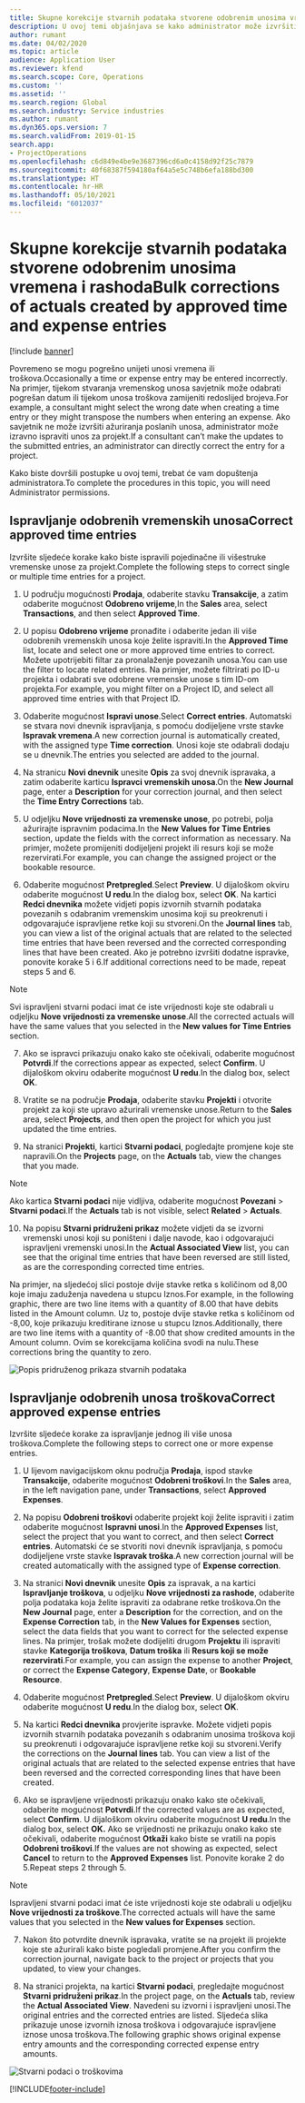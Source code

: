 ```yaml
---
title: Skupne korekcije stvarnih podataka stvorene odobrenim unosima vremena i rashoda
description: U ovoj temi objašnjava se kako administrator može izvršiti pojedinačne ili skupne ispravke prethodno odobrenih unosa vremena i rashoda ako naplata nije dovršena.
author: rumant
ms.date: 04/02/2020
ms.topic: article
audience: Application User
ms.reviewer: kfend
ms.search.scope: Core, Operations
ms.custom: ''
ms.assetid: ''
ms.search.region: Global
ms.search.industry: Service industries
ms.author: rumant
ms.dyn365.ops.version: 7
ms.search.validFrom: 2019-01-15
search.app:
- ProjectOperations
ms.openlocfilehash: c6d849e4be9e3687396cd6a0c4158d92f25c7879
ms.sourcegitcommit: 40f68387f594180af64a5e5c748b6efa188bd300
ms.translationtype: HT
ms.contentlocale: hr-HR
ms.lasthandoff: 05/10/2021
ms.locfileid: "6012037"
---
```

# <a name="bulk-corrections-of-actuals-created-by-approved-time-and-expense-entries"></a><span data-ttu-id="37e56-103">Skupne korekcije stvarnih podataka stvorene odobrenim unosima vremena i rashoda</span><span class="sxs-lookup"><span data-stu-id="37e56-103">Bulk corrections of actuals created by approved time and expense entries</span></span>

[!include [banner](../includes/psa-now-project-operations.md)]

<span data-ttu-id="37e56-104">Povremeno se mogu pogrešno unijeti unosi vremena ili troškova.</span><span class="sxs-lookup"><span data-stu-id="37e56-104">Occasionally a time or expense entry may be entered incorrectly.</span></span> <span data-ttu-id="37e56-105">Na primjer, tijekom stvaranja vremenskog unosa savjetnik može odabrati pogrešan datum ili tijekom unosa troškova zamijeniti redoslijed brojeva.</span><span class="sxs-lookup"><span data-stu-id="37e56-105">For example, a consultant might select the wrong date when creating a time entry or they might transpose the numbers when entering an expense.</span></span> <span data-ttu-id="37e56-106">Ako savjetnik ne može izvršiti ažuriranja poslanih unosa, administrator može izravno ispraviti unos za projekt.</span><span class="sxs-lookup"><span data-stu-id="37e56-106">If a consultant can’t make the updates to the submitted entries, an administrator can directly correct the entry for a project.</span></span>

<span data-ttu-id="37e56-107">Kako biste dovršili postupke u ovoj temi, trebat će vam dopuštenja administratora.</span><span class="sxs-lookup"><span data-stu-id="37e56-107">To complete the procedures in this topic, you will need Administrator permissions.</span></span>

## <a name="correct-approved-time-entries"></a><span data-ttu-id="37e56-108">Ispravljanje odobrenih vremenskih unosa</span><span class="sxs-lookup"><span data-stu-id="37e56-108">Correct approved time entries</span></span>     

<span data-ttu-id="37e56-109">Izvršite sljedeće korake kako biste ispravili pojedinačne ili višestruke vremenske unose za projekt.</span><span class="sxs-lookup"><span data-stu-id="37e56-109">Complete the following steps to correct single or multiple time entries for a project.</span></span>

1. <span data-ttu-id="37e56-110">U području mogućnosti **Prodaja**, odaberite stavku **Transakcije**, a zatim odaberite mogućnost **Odobreno vrijeme**,</span><span class="sxs-lookup"><span data-stu-id="37e56-110">In the **Sales** area, select **Transactions**, and then select **Approved Time**.</span></span> 

2. <span data-ttu-id="37e56-111">U popisu **Odobreno vrijeme** pronađite i odaberite jedan ili više odobrenih vremenskih unosa koje želite ispraviti.</span><span class="sxs-lookup"><span data-stu-id="37e56-111">In the **Approved Time** list, locate and select one or more approved time entries to correct.</span></span> <span data-ttu-id="37e56-112">Možete upotrijebiti filtar za pronalaženje povezanih unosa.</span><span class="sxs-lookup"><span data-stu-id="37e56-112">You can use the filter to locate related entries.</span></span> <span data-ttu-id="37e56-113">Na primjer, možete filtrirati po ID-u projekta i odabrati sve odobrene vremenske unose s tim ID-om projekta.</span><span class="sxs-lookup"><span data-stu-id="37e56-113">For example, you might filter on a Project ID, and select all approved time entries with that Project ID.</span></span>

3. <span data-ttu-id="37e56-114">Odaberite mogućnost **Ispravi unose**.</span><span class="sxs-lookup"><span data-stu-id="37e56-114">Select **Correct entries**.</span></span> <span data-ttu-id="37e56-115">Automatski se stvara novi dnevnik ispravljanja, s pomoću dodijeljene vrste stavke **Ispravak vremena**.</span><span class="sxs-lookup"><span data-stu-id="37e56-115">A new correction journal is automatically created, with the assigned type **Time correction**.</span></span> <span data-ttu-id="37e56-116">Unosi koje ste odabrali dodaju se u dnevnik.</span><span class="sxs-lookup"><span data-stu-id="37e56-116">The entries you selected are added to the journal.</span></span> 

4. <span data-ttu-id="37e56-117">Na stranicu **Novi dnevnik** unesite **Opis** za svoj dnevnik ispravaka, a zatim odaberite karticu **Ispravci vremenskih unosa**.</span><span class="sxs-lookup"><span data-stu-id="37e56-117">On the **New Journal** page, enter a **Description** for your correction journal, and then select the **Time Entry Corrections** tab.</span></span>  
5. <span data-ttu-id="37e56-118">U odjeljku **Nove vrijednosti za vremenske unose**, po potrebi, polja ažurirajte ispravnim podacima.</span><span class="sxs-lookup"><span data-stu-id="37e56-118">In the **New Values for Time Entries** section, update the fields with the correct information as necessary.</span></span> <span data-ttu-id="37e56-119">Na primjer, možete promijeniti dodijeljeni projekt ili resurs koji se može rezervirati.</span><span class="sxs-lookup"><span data-stu-id="37e56-119">For example, you can change the assigned project or the bookable resource.</span></span>

6. <span data-ttu-id="37e56-120">Odaberite mogućnost **Pretpregled**.</span><span class="sxs-lookup"><span data-stu-id="37e56-120">Select **Preview**.</span></span> <span data-ttu-id="37e56-121">U dijaloškom okviru odaberite mogućnost **U redu**.</span><span class="sxs-lookup"><span data-stu-id="37e56-121">In the dialog box, select **OK**.</span></span> <span data-ttu-id="37e56-122">Na kartici **Redci dnevnika** možete vidjeti popis izvornih stvarnih podataka povezanih s odabranim vremenskim unosima koji su preokrenuti i odgovarajuće ispravljene retke koji su stvoreni.</span><span class="sxs-lookup"><span data-stu-id="37e56-122">On the **Journal lines** tab, you can view a list of the original actuals that are related to the selected time entries that have been reversed and the corrected corresponding lines that have been created.</span></span> <span data-ttu-id="37e56-123">Ako je potrebno izvršiti dodatne ispravke, ponovite korake 5 i 6.</span><span class="sxs-lookup"><span data-stu-id="37e56-123">If additional corrections need to be made, repeat steps 5 and 6.</span></span> 

> [!NOTE]
> <span data-ttu-id="37e56-124">Svi ispravljeni stvarni podaci imat će iste vrijednosti koje ste odabrali u odjeljku **Nove vrijednosti za vremenske unose**.</span><span class="sxs-lookup"><span data-stu-id="37e56-124">All the corrected actuals will have the same values that you selected in the **New values for Time Entries** section.</span></span>

7. <span data-ttu-id="37e56-125">Ako se ispravci prikazuju onako kako ste očekivali, odaberite mogućnost **Potvrdi**.</span><span class="sxs-lookup"><span data-stu-id="37e56-125">If the corrections appear as expected, select **Confirm**.</span></span> <span data-ttu-id="37e56-126">U dijaloškom okviru odaberite mogućnost **U redu**.</span><span class="sxs-lookup"><span data-stu-id="37e56-126">In the dialog box, select **OK**.</span></span>

8. <span data-ttu-id="37e56-127">Vratite se na područje **Prodaja**, odaberite stavku **Projekti** i otvorite projekt za koji ste upravo ažurirali vremenske unose.</span><span class="sxs-lookup"><span data-stu-id="37e56-127">Return to the **Sales** area, select **Projects**, and then open the project for which you just updated the time entries.</span></span> 

9. <span data-ttu-id="37e56-128">Na stranici **Projekti**, kartici **Stvarni podaci**, pogledajte promjene koje ste napravili.</span><span class="sxs-lookup"><span data-stu-id="37e56-128">On the **Projects** page, on the **Actuals** tab, view the changes that you made.</span></span> 

> [!NOTE]
> <span data-ttu-id="37e56-129">Ako kartica **Stvarni podaci** nije vidljiva, odaberite mogućnost **Povezani** > **Stvarni podaci**.</span><span class="sxs-lookup"><span data-stu-id="37e56-129">If the **Actuals** tab is not visible, select **Related** > **Actuals**.</span></span>  

10. <span data-ttu-id="37e56-130">Na popisu **Stvarni pridruženi prikaz** možete vidjeti da se izvorni vremenski unosi koji su poništeni i dalje navode, kao i odgovarajući ispravljeni vremenski unosi.</span><span class="sxs-lookup"><span data-stu-id="37e56-130">In the **Actual Associated View** list, you can see that the original time entries that have been reversed are still listed, as are the corresponding corrected time entries.</span></span> 

<span data-ttu-id="37e56-131">Na primjer, na sljedećoj slici postoje dvije stavke retka s količinom od 8,00 koje imaju zaduženja navedena u stupcu Iznos.</span><span class="sxs-lookup"><span data-stu-id="37e56-131">For example, in the following graphic, there are two line items with a quantity of 8.00 that have debits listed in the Amount column.</span></span> <span data-ttu-id="37e56-132">Uz to, postoje dvije stavke retka s količinom od -8,00, koje prikazuju kreditirane iznose u stupcu Iznos.</span><span class="sxs-lookup"><span data-stu-id="37e56-132">Additionally, there are two line items with a quantity of -8.00 that show credited amounts in the Amount column.</span></span> <span data-ttu-id="37e56-133">Ovim se korekcijama količina svodi na nulu.</span><span class="sxs-lookup"><span data-stu-id="37e56-133">These corrections bring the quantity to zero.</span></span>

![Popis pridruženog prikaza stvarnih podataka](https://github.com/MicrosoftDocs/dynamics-365-customer-engagement-pr/blob/bulk-corrections-actuals-created-by-approved-time-expense-entries.md/time-actuals.png)
 
## <a name="correct-approved-expense-entries"></a><span data-ttu-id="37e56-135">Ispravljanje odobrenih unosa troškova</span><span class="sxs-lookup"><span data-stu-id="37e56-135">Correct approved expense entries</span></span>

<span data-ttu-id="37e56-136">Izvršite sljedeće korake za ispravljanje jednog ili više unosa troškova.</span><span class="sxs-lookup"><span data-stu-id="37e56-136">Complete the following steps to correct one or more expense entries.</span></span> 

1. <span data-ttu-id="37e56-137">U lijevom navigacijskom oknu područja **Prodaja**, ispod stavke **Transakcije**, odaberite mogućnost **Odobreni troškovi**.</span><span class="sxs-lookup"><span data-stu-id="37e56-137">In the **Sales** area, in the left navigation pane, under **Transactions**, select **Approved Expenses**.</span></span>

2. <span data-ttu-id="37e56-138">Na popisu **Odobreni troškovi** odaberite projekt koji želite ispraviti i zatim odaberite mogućnost **Ispravni unosi**.</span><span class="sxs-lookup"><span data-stu-id="37e56-138">In the **Approved Expenses** list, select the project that you want to correct, and then select **Correct entries**.</span></span> <span data-ttu-id="37e56-139">Automatski će se stvoriti novi dnevnik ispravljanja, s pomoću dodijeljene vrste stavke **Ispravak troška**.</span><span class="sxs-lookup"><span data-stu-id="37e56-139">A new correction journal will be created automatically with the assigned type of **Expense correction**.</span></span> 

3. <span data-ttu-id="37e56-140">Na stranici **Novi dnevnik** unesite **Opis** za ispravak, a na kartici **Ispravljanje troškova**, u odjeljku **Nove vrijednosti za rashode**, odaberite polja podataka koja želite ispraviti za odabrane retke troškova.</span><span class="sxs-lookup"><span data-stu-id="37e56-140">On the **New Journal** page, enter a **Description** for the correction, and on the **Expense Correction** tab, in the **New Values for Expenses** section, select the data fields that you want to correct for the selected expense lines.</span></span> <span data-ttu-id="37e56-141">Na primjer, trošak možete dodijeliti drugom **Projektu** ili ispraviti stavke **Kategorija troškova**, **Datum troška** ili **Resurs koji se može rezervirati**.</span><span class="sxs-lookup"><span data-stu-id="37e56-141">For example, you can assign the expense to another **Project**, or correct the **Expense Category**, **Expense Date**, or **Bookable Resource**.</span></span>

4. <span data-ttu-id="37e56-142">Odaberite mogućnost **Pretpregled**.</span><span class="sxs-lookup"><span data-stu-id="37e56-142">Select **Preview**.</span></span> <span data-ttu-id="37e56-143">U dijaloškom okviru odaberite mogućnost **U redu**.</span><span class="sxs-lookup"><span data-stu-id="37e56-143">In the dialog box, select **OK**.</span></span> 

5. <span data-ttu-id="37e56-144">Na kartici **Redci dnevnika** provjerite ispravke. Možete vidjeti popis izvornih stvarnih podataka povezanih s odabranim unosima troškova koji su preokrenuti i odgovarajuće ispravljene retke koji su stvoreni.</span><span class="sxs-lookup"><span data-stu-id="37e56-144">Verify the corrections on the **Journal lines** tab. You can view a list of the original actuals that are related to the selected expense entries that have been reversed and the corrected corresponding lines that have been created.</span></span>

6. <span data-ttu-id="37e56-145">Ako se ispravljene vrijednosti prikazuju onako kako ste očekivali, odaberite mogućnost **Potvrdi**.</span><span class="sxs-lookup"><span data-stu-id="37e56-145">If the corrected values are as expected, select **Confirm**.</span></span> <span data-ttu-id="37e56-146">U dijaloškom okviru odaberite mogućnost **U redu**.</span><span class="sxs-lookup"><span data-stu-id="37e56-146">In the dialog box, select **OK.**</span></span> <span data-ttu-id="37e56-147">Ako se vrijednosti ne prikazuju onako kako ste očekivali, odaberite mogućnost **Otkaži** kako biste se vratili na popis **Odobreni troškovi**.</span><span class="sxs-lookup"><span data-stu-id="37e56-147">If the values are not showing as expected, select **Cancel** to return to the **Approved Expenses** list.</span></span> <span data-ttu-id="37e56-148">Ponovite korake 2 do 5.</span><span class="sxs-lookup"><span data-stu-id="37e56-148">Repeat steps 2 through 5.</span></span> 

> [!NOTE]
> <span data-ttu-id="37e56-149">Ispravljeni stvarni podaci imat će iste vrijednosti koje ste odabrali u odjeljku **Nove vrijednosti za troškove**.</span><span class="sxs-lookup"><span data-stu-id="37e56-149">The corrected actuals will have the same values that you selected in the **New values for Expenses** section.</span></span>

7. <span data-ttu-id="37e56-150">Nakon što potvrdite dnevnik ispravaka, vratite se na projekt ili projekte koje ste ažurirali kako biste pogledali promjene.</span><span class="sxs-lookup"><span data-stu-id="37e56-150">After you confirm the correction journal, navigate back to the project or projects that you updated, to view your changes.</span></span>  

8. <span data-ttu-id="37e56-151">Na stranici projekta, na kartici **Stvarni podaci**, pregledajte mogućnost **Stvarni pridruženi prikaz**.</span><span class="sxs-lookup"><span data-stu-id="37e56-151">In the project page, on the **Actuals** tab, review the **Actual Associated View**.</span></span> <span data-ttu-id="37e56-152">Navedeni su izvorni i ispravljeni unosi.</span><span class="sxs-lookup"><span data-stu-id="37e56-152">The original entries and the corrected entries are listed.</span></span> <span data-ttu-id="37e56-153">Sljedeća slika prikazuje unose izvornih iznosa troškova i odgovarajuće ispravljene iznose unosa troškova.</span><span class="sxs-lookup"><span data-stu-id="37e56-153">The following graphic shows original expense entry amounts and the corresponding corrected expense entry amounts.</span></span> 

![Stvarni podaci o troškovima](https://user-images.githubusercontent.com/60806505/77122219-4cd52900-69fa-11ea-8349-ccd2ffebf640.png)


[!INCLUDE[footer-include](../includes/footer-banner.md)]